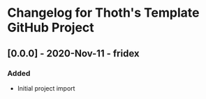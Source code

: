 # Changelog for Thoth's Template GitHub Project

## [0.0.0] - 2020-Nov-11 - fridex

### Added

* Initial project import
